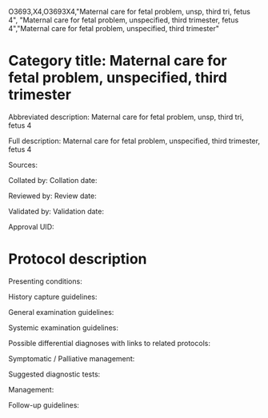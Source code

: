O3693,X4,O3693X4,"Maternal care for fetal problem, unsp, third tri, fetus 4", "Maternal care for fetal problem, unspecified, third trimester, fetus 4","Maternal care for fetal problem, unspecified, third trimester"
# Category title: Maternal care for fetal problem, unspecified, third trimester

Abbreviated description: Maternal care for fetal problem, unsp, third tri, fetus 4

Full description: Maternal care for fetal problem, unspecified, third trimester, fetus 4

Sources:

Collated by:
Collation date:

Reviewed by:
Review date:

Validated by:
Validation date:

Approval UID:

# Protocol description

Presenting conditions:

History capture guidelines:

General examination guidelines:

Systemic examination guidelines:

Possible differential diagnoses with links to related protocols:

Symptomatic / Palliative management:

Suggested diagnostic tests:

Management:

Follow-up guidelines:
